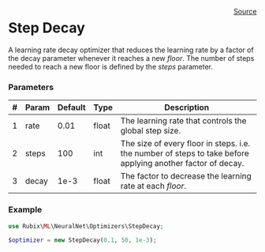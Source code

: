 <span style="float:right;"><a href="https://github.com/RubixML/RubixML/blob/master/src/NeuralNet/Optimizers/StepDecay.php">Source</a></span>

# Step Decay
A learning rate decay optimizer that reduces the learning rate by a factor of the decay parameter whenever it reaches a new *floor*. The number of steps needed to reach a new floor is defined by the *steps* parameter.

### Parameters
| # | Param | Default | Type | Description |
|---|---|---|---|---|
| 1 | rate | 0.01 | float | The learning rate that controls the global step size. |
| 2 | steps | 100 | int | The size of every floor in steps. i.e. the number of steps to take before applying another factor of decay. |
| 3 | decay | 1e-3 | float | The factor to decrease the learning rate at each *floor*. |

### Example
```php
use Rubix\ML\NeuralNet\Optimizers\StepDecay;

$optimizer = new StepDecay(0.1, 50, 1e-3);
```
